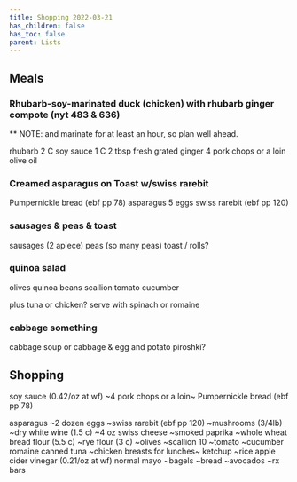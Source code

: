 ```yaml
---
title: Shopping 2022-03-21
has_children: false
has_toc: false
parent: Lists
---
```


## Meals

### Rhubarb-soy-marinated duck (chicken) with rhubarb ginger compote (nyt 483 & 636)
** NOTE: and marinate for at least an hour, so plan well ahead.

rhubarb 2 C
soy sauce 1 C
2 tbsp fresh grated ginger
4 pork chops or a loin
olive oil

### Creamed asparagus on Toast w/swiss rarebit
Pumpernickle bread (ebf pp 78)
asparagus
5 eggs
swiss rarebit (ebf pp 120)

### sausages & peas & toast
sausages (2 apiece)
peas (so many peas)
toast / rolls?

### quinoa salad
olives
quinoa
beans
scallion
tomato
cucumber

plus tuna or chicken?
serve with spinach or romaine


### cabbage something
cabbage soup
or cabbage & egg and potato piroshki?

## Shopping

soy sauce (0.42/oz at wf)
~4 pork chops or a loin~
Pumpernickle bread (ebf pp 78)

asparagus
~2 dozen eggs
~swiss rarebit (ebf pp 120)
~mushrooms (3/4lb)
~dry white wine (1.5 c)
~4 oz swiss cheese
~smoked paprika
~whole wheat bread flour (5.5 c)
~rye flour (3 c)
~olives
~scallion 10
~tomato
~cucumber
romaine
canned tuna
~chicken breasts for lunches~
ketchup
~rice
apple cider vinegar (0.21/oz at wf)
normal mayo
~bagels
~bread
~avocados
~rx bars
